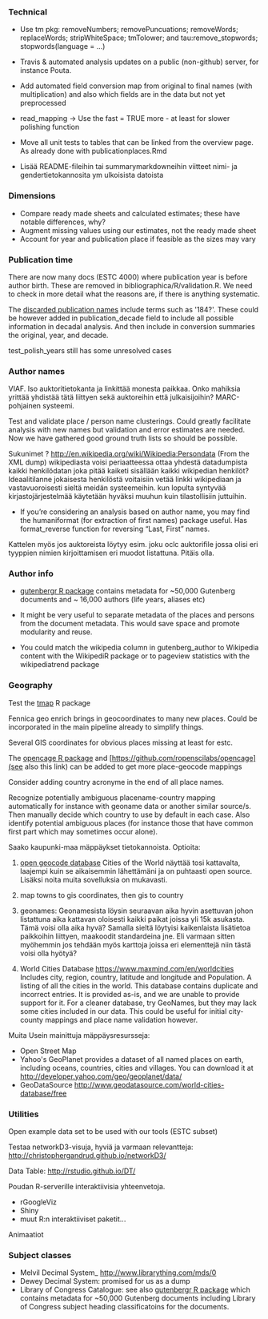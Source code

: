 ### Technical

 * Use tm pkg: removeNumbers; removePuncuations; removeWords;
   replaceWords; stripWhiteSpace; tmTolower; and tau:remove_stopwords;
   stopwords(language = ...)

 * Travis & automated analysis updates on a public (non-github)
   server, for instance Pouta.

 * Add automated field conversion map from original to final names
   (with multiplication) and also which fields are in the data but not
   yet preprocessed

 * read_mapping -> Use the fast = TRUE more - at least for slower
   polishing function

 * Move all unit tests to tables that can be linked from the overview
   page. As already done with publicationplaces.Rmd

 * Lisää README-fileihin tai summarymarkdowneihin viitteet nimi- ja
   gendertietokannosita ym ulkoisista datoista


### Dimensions

  * Compare ready made sheets and calculated estimates; these have
    notable differences, why?
  * Augment missing values using our estimates, not the ready made sheet 
  * Account for year and publication place if feasible as the sizes may vary


### Publication time

There are now many docs (ESTC 4000) where publication year is before
author birth. These are removed in bibliographica/R/validation.R. We
need to check in more detail what the reasons are, if there is
anything systematic.

The [discarded publication
names](https://github.com/rOpenGov/fennica/blob/master/inst/examples/output.tables/publication_year_discarded.csv)
include terms such as '184?'. These could be however added in
publication_decade field to include all possible information in
decadal analysis. And then include in conversion summaries the
original, year, and decade.

test_polish_years still has some unresolved cases


### Author names

VIAF. Iso auktoritietokanta ja linkittää monesta paikkaa. Onko
mahiksia yrittää yhdistää tätä liittyen sekä auktoreihin että
julkaisijoihin? MARC-pohjainen systeemi.

Test and validate place / person name clusterings. Could greatly
facilitate analysis with new names but validation and error estimates
are needed. Now we have gathered good ground truth lists so should be
possible.

Sukunimet ?  http://en.wikipedia.org/wiki/Wikipedia:Persondata (From
the XML dump) wikipediasta voisi periaatteessa ottaa yhdestä
datadumpista kaikki henkilödatan joka pitää kaiketi sisällään kaikki
wikipedian henkilöt? Ideaalitilanne jokaisesta henkilöstä voitaisiin
vetää linkki wikipediaan ja vastavuoroisesti sieltä meidän
systeemeihin. kun lopulta syntyvää kirjastojärjestelmää käytetään
hyväksi muuhun kuin tilastollisiin juttuihin.

 * If you’re considering an analysis based on author name, you may
   find the humaniformat (for extraction of first names) package
   useful. Has format_reverse function for reversing “Last, First”
   names.

Kattelen myös jos auktoreista löytyy esim. joku oclc auktorifile jossa
olisi eri tyyppien nimien kirjoittamisen eri muodot listattuna. Pitäis
olla.


### Author info

 * [gutenbergr R package](https://cran.rstudio.com/web/packages/gutenbergr/vignettes/intro.html) contains metadata for ~50,000 Gutenberg documents and ~ 16,000 authors (life years, aliases etc) 

 * It might be very useful to separate metadata of the places and
   persons from the document metadata. This would save space and
   promote modularity and reuse.

 * You could match the wikipedia column in gutenberg_author to
   Wikipedia content with the WikipediR package or to pageview
   statistics with the wikipediatrend package


### Geography

Test the [tmap](https://cran.r-project.org/web/packages/tmap/vignettes/tmap-nutshell.html) R package

Fennica geo enrich brings in geocoordinates to many new places. Could
be incorporated in the main pipeline already to simplify things.

Several GIS coordinates for obvious places missing at least for estc.

The [opencage R
package](https://cran.r-project.org/web/packages/opencage/vignettes/opencage.html)
and [https://github.com/ropenscilabs/opencage](see also this link) can be added
to get more place-geocode mappings

Consider adding country acronyme in the end of all place names.

Recognize potentially ambiguous placename-country mapping
automatically for instance with geoname data or another similar
source/s. Then manually decide which country to use by default in each
case. Also identify potential ambiguous places (for instance those
that have common first part which may sometimes occur alone).

Saako kaupunki-maa mäppäykset tietokannoista. Optioita:

1) [open geocode
   database](http://www.opengeocode.org/download.php#cities) Cities of
   the World näyttää tosi kattavalta, laajempi kuin se aikaisemmin
   lähettämäni ja on puhtaasti open source. Lisäksi noita muita
   sovelluksia on mukavasti.

2) map towns to gis coordinates, then gis to country

3) geonames: Geonamesista löysin seuraavan aika hyvin asettuvan johon
   listattuna aika kattavan oloisesti kaikki paikat joissa yli 15k
   asukasta. Tämä voisi olla aika hyvä? Samalla sieltä löytyisi
   kaikenlaista lisätietoa paikkoihin liittyen, maakoodit standardeina
   jne. Eli varmaan sitten myöhemmin jos tehdään myös karttoja joissa
   eri elementtejä niin tästä voisi olla hyötyä?

4) World Cities Database https://www.maxmind.com/en/worldcities
  Includes city, region, country, latitude and longitude and
  Population. A listing of all the cities in the world. This database
  contains duplicate and incorrect entries. It is provided as-is, and
  we are unable to provide support for it. For a cleaner database, try
  GeoNames, but they may lack some cities included in our data. This
  could be useful for initial city-county mappings and place name
  validation however.

Muita Usein mainittuja mäppäysresursseja:
- Open Street Map
- Yahoo's GeoPlanet provides a dataset of all named places on earth,
  including oceans, countries, cities and villages. You can download
  it at http://developer.yahoo.com/geo/geoplanet/data/
- GeoDataSource http://www.geodatasource.com/world-cities-database/free


### Utilities

Open example data set to be used with our tools (ESTC subset)

Testaa networkD3-visuja, hyviä ja varmaan relevantteja:
http://christophergandrud.github.io/networkD3/

Data Table: http://rstudio.github.io/DT/

Poudan R-serverille interaktiivisia yhteenvetoja.
- rGoogleViz
- Shiny
- muut R:n interaktiiviset paketit...

Animaatiot

### Subject classes

 * Melvil Decimal System_ http://www.librarything.com/mds/0
 * Dewey Decimal System: promised for us as a dump
 * Library of Congress Catalogue: see also [gutenbergr R
   package](https://cran.rstudio.com/web/packages/gutenbergr/vignettes/intro.html) which
   contains metadata for ~50,000 Gutenberg documents including Library
   of Congress subject heading classificatoins for the documents.


